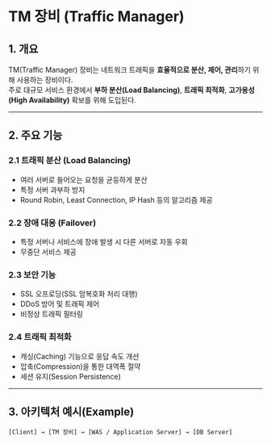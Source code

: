 # TM 장비 (Traffic Manager)

## 1. 개요
TM(Traffic Manager) 장비는 네트워크 트래픽을 **효율적으로 분산, 제어, 관리**하기 위해 사용하는 장비이다.  
주로 대규모 서비스 환경에서 **부하 분산(Load Balancing)**, **트래픽 최적화**, **고가용성(High Availability)** 확보를 위해 도입된다.  

---

## 2. 주요 기능

### 2.1 트래픽 분산 (Load Balancing)
- 여러 서버로 들어오는 요청을 균등하게 분산
- 특정 서버 과부하 방지
- Round Robin, Least Connection, IP Hash 등의 알고리즘 제공

### 2.2 장애 대응 (Failover)
- 특정 서버나 서비스에 장애 발생 시 다른 서버로 자동 우회
- 무중단 서비스 제공

### 2.3 보안 기능
- SSL 오프로딩(SSL 암복호화 처리 대행)
- DDoS 방어 및 트래픽 제어
- 비정상 트래픽 필터링

### 2.4 트래픽 최적화
- 캐싱(Caching) 기능으로 응답 속도 개선
- 압축(Compression)을 통한 대역폭 절약
- 세션 유지(Session Persistence)

---

## 3. 아키텍처 예시(Example)

```text
[Client] → [TM 장비] → [WAS / Application Server] → [DB Server]
